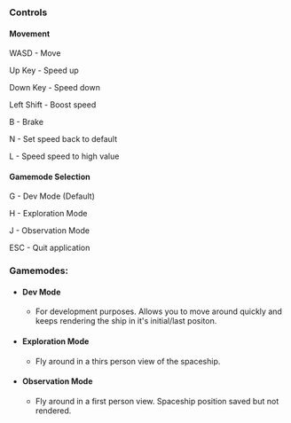 ### Controls
#### Movement
WASD - Move

Up Key - Speed up

Down Key - Speed down

Left Shift - Boost speed

B - Brake

N - Set speed back to default

L - Speed speed to high value
#### Gamemode Selection
G - Dev Mode (Default)

H - Exploration Mode

J - Observation Mode

ESC - Quit application

### Gamemodes:
- #### Dev Mode
    - For development purposes. Allows you to move around quickly and keeps rendering the ship in it's initial/last positon.
- #### Exploration Mode
    - Fly around in a thirs person view of the spaceship.
- #### Observation Mode
    - Fly around in a first person view. Spaceship position saved but not rendered.